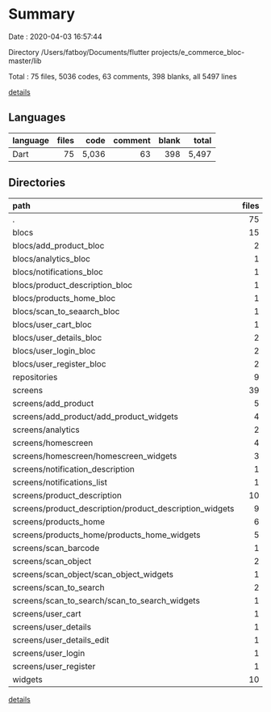 # Summary

Date : 2020-04-03 16:57:44

Directory /Users/fatboy/Documents/flutter projects/e_commerce_bloc-master/lib

Total : 75 files,  5036 codes, 63 comments, 398 blanks, all 5497 lines

[details](details.md)

## Languages
| language | files | code | comment | blank | total |
| :--- | ---: | ---: | ---: | ---: | ---: |
| Dart | 75 | 5,036 | 63 | 398 | 5,497 |

## Directories
| path | files | code | comment | blank | total |
| :--- | ---: | ---: | ---: | ---: | ---: |
| . | 75 | 5,036 | 63 | 398 | 5,497 |
| blocs | 15 | 630 | 33 | 134 | 797 |
| blocs/add_product_bloc | 2 | 138 | 3 | 17 | 158 |
| blocs/analytics_bloc | 1 | 24 | 3 | 8 | 35 |
| blocs/notifications_bloc | 1 | 26 | 3 | 10 | 39 |
| blocs/product_description_bloc | 1 | 67 | 3 | 16 | 86 |
| blocs/products_home_bloc | 1 | 47 | 3 | 13 | 63 |
| blocs/scan_to_seaarch_bloc | 1 | 29 | 3 | 9 | 41 |
| blocs/user_cart_bloc | 1 | 35 | 3 | 11 | 49 |
| blocs/user_details_bloc | 2 | 125 | 3 | 16 | 144 |
| blocs/user_login_bloc | 2 | 60 | 3 | 13 | 76 |
| blocs/user_register_bloc | 2 | 61 | 3 | 13 | 77 |
| repositories | 9 | 645 | 4 | 76 | 725 |
| screens | 39 | 3,337 | 26 | 155 | 3,518 |
| screens/add_product | 5 | 436 | 0 | 26 | 462 |
| screens/add_product/add_product_widgets | 4 | 261 | 0 | 13 | 274 |
| screens/analytics | 2 | 158 | 0 | 7 | 165 |
| screens/homescreen | 4 | 173 | 0 | 8 | 181 |
| screens/homescreen/homescreen_widgets | 3 | 93 | 0 | 4 | 97 |
| screens/notification_description | 1 | 78 | 0 | 5 | 83 |
| screens/notifications_list | 1 | 118 | 23 | 8 | 149 |
| screens/product_description | 10 | 844 | 0 | 27 | 871 |
| screens/product_description/product_description_widgets | 9 | 609 | 0 | 19 | 628 |
| screens/products_home | 6 | 474 | 3 | 23 | 500 |
| screens/products_home/products_home_widgets | 5 | 339 | 3 | 16 | 358 |
| screens/scan_barcode | 1 | 97 | 0 | 5 | 102 |
| screens/scan_object | 2 | 168 | 0 | 7 | 175 |
| screens/scan_object/scan_object_widgets | 1 | 65 | 0 | 1 | 66 |
| screens/scan_to_search | 2 | 87 | 0 | 6 | 93 |
| screens/scan_to_search/scan_to_search_widgets | 1 | 44 | 0 | 1 | 45 |
| screens/user_cart | 1 | 157 | 0 | 5 | 162 |
| screens/user_details | 1 | 157 | 0 | 6 | 163 |
| screens/user_details_edit | 1 | 149 | 0 | 6 | 155 |
| screens/user_login | 1 | 133 | 0 | 10 | 143 |
| screens/user_register | 1 | 108 | 0 | 6 | 114 |
| widgets | 10 | 357 | 0 | 21 | 378 |

[details](details.md)
